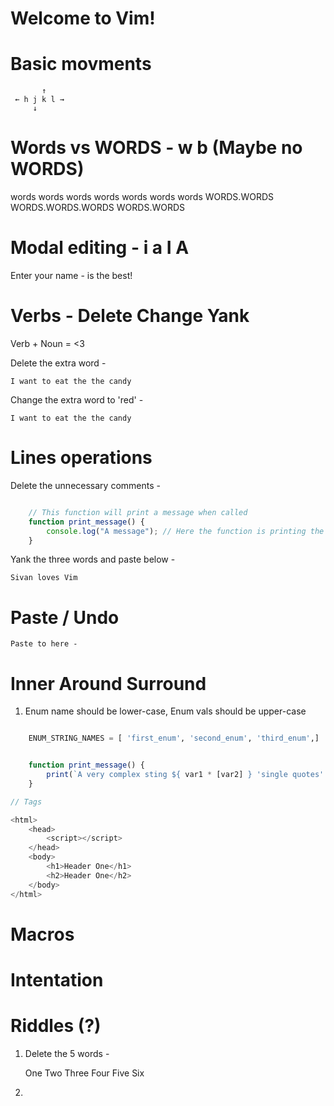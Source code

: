 # Welcome to Vim!

# Basic movments

           ↑
     ← h j k l →
         ↓

# Words vs WORDS - w b (Maybe no WORDS)
words words words words words words words
WORDS.WORDS WORDS.WORDS.WORDS WORDS.WORDS 

# Modal editing - i a I A 
Enter your name -
is the best!

# Verbs - Delete Change Yank
Verb + Noun = <3

Delete the extra word -
    
    I want to eat the the candy

Change the extra word to 'red' -
    
    I want to eat the the candy

# Lines operations
Delete the unnecessary comments -

```javascript

    // This function will print a message when called
    function print_message() {
        console.log("A message"); // Here the function is printing the message
    }

```

Yank the three words and paste below -

    Sivan loves Vim

# Paste / Undo

    Paste to here - 

# Inner Around Surround


1. Enum name should be lower-case, Enum vals should be upper-case

```python

    ENUM_STRING_NAMES = [ 'first_enum', 'second_enum', 'third_enum',]

```

```typescript

    function print_message() {
        print(`A very complex sting ${ var1 * [var2] } 'single quotes' "double quotes also"`)
    }

// Tags 

<html>
    <head>
        <script></script>
    </head>
    <body>
        <h1>Header One</h1>
        <h2>Header One</h2>
    </body>
</html>

```

# Macros

# Intentation

# Riddles (?)

1. Delete the 5 words -

    One Two Three Four Five Six

2. 
